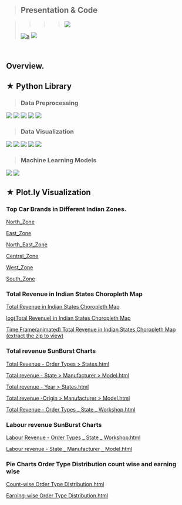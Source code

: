 
> ## Presentation & Code


>>>> [![](https://img.shields.io/badge/Presentation-View-darkred?style=flat&logo=Apple)](https://beta.deckdeckgo.io/shakilshaikh51/capstone-project/) 
> 
> [![a](https://img.shields.io/badge/Source%20Code-%20%20View%20%20-yellow??style=flat?labelColor=lightyellow&logo=Jupyter)](https://nbviewer.jupyter.org/github/its51/Capstone_Project/blob/main/Capstone_Project_MFC.ipynb) [![](https://img.shields.io/badge/.iPynb-Download-darkgreen?style=flat&logo=Jupyter)](https://github.com/its51/Capstone_Project/raw/main/Capstone_Project_MFC.ipynb)

<br>

## Overview.

## ★ Python Library

> ### Data Preprocessing

[![](https://img.shields.io/badge/%20Data%20Preprocessing-white?style=plastic-square&logo=Databricks)](https://github.com/its51/Capstone_Project#data-preprocessing)
[![](https://img.shields.io/badge/-NumPy-skyblue?style=&logo=NumPy)](https://devdocs.io/numpy~1.14/)
[![](https://img.shields.io/badge/-Pandas-grey?style=&logo=pandas)](https://devdocs.io/pandas~0.25/)
[![](https://img.shields.io/badge/-pgeocode-blue?style=&logo=Radar)](https://pgeocode.readthedocs.io/en/latest/)
[![](https://img.shields.io/badge/-datetime-white?style=&logo=PYPI)](https://docs.python.org/3/library/datetime.html)

> ### Data Visualization

[![](https://img.shields.io/badge/-%20Data%20Visualization-white?style=plastic-square&logo=Google%20Analytics)](https://github.com/its51/Capstone_Project#visualization)
[![](https://img.shields.io/badge/-plotly.express-seagreen?style=&logo=Plotly)](https://plotly.com/python-api-reference/plotly.express.html)
[![](https://img.shields.io/badge/-missingno-lightgrey?style=&logo=Gitter)](https://github.com/ResidentMario/missingno)
[![](https://img.shields.io/badge/-matplotlib-seablue?style=&logo=Gitter)](https://matplotlib.org/stable/gallery/index.html)
[![](https://img.shields.io/badge/-seaborn-grey?style=&logo=Gitter)](https://seaborn.pydata.org/tutorial.html)

> ### Machine Learning Models  
[![](https://img.shields.io/badge/-%20Machine%20Learning%20Models-white?style=plastic-square&logo=The%20Models%20Resource)](https://github.com/its51/Capstone_Project#visualization)
[![](https://img.shields.io/badge/-scikit.learn-sand?style=&logo=scikit-learn)](https://scikit-learn.org/stable/user_guide.html)




## ★ Plot.ly Visualization 
### Top Car Brands in Different Indian Zones.
<a href="https://htmlpreview.github.io/?https://github.com/its51/its51.github.io/blob/main/_Top%2010%20Car%20brands%20in%20North_Zone.html">North_Zone</a>

<a href="https://htmlpreview.github.io/?https://github.com/its51/its51.github.io/blob/main/_Top%2010%20Car%20brands%20in%20East_Zone.html">East_Zone</a>

<a href="https://htmlpreview.github.io/?https://github.com/its51/its51.github.io/blob/main/_Top%2010%20Car%20brands%20in%20North_East_Zone.html">North_East_Zone</a>

<a href="https://htmlpreview.github.io/?https://github.com/its51/its51.github.io/blob/main/_Top%2010%20Car%20brands%20in%20Central_Zone.html">Central_Zone</a>

<a href="https://htmlpreview.github.io/?https://github.com/its51/its51.github.io/blob/main/_Top%2010%20Car%20brands%20in%20west_Zone.html">West_Zone</a>

<a href="https://htmlpreview.github.io/?https://github.com/its51/its51.github.io/blob/main/_Top%2010%20Car%20brands%20in%20South_Zone.html">South_Zone</a>

### Total Revenue in Indian States Choropleth Map 
<a href= "https://htmlpreview.github.io/?https://github.com/its51/its51.github.io/blob/main/Visualization%20of%20Total%20revenue%20On%20India's%20Geo%20Map.html" >Total Revenue in Indian States Choropleth Map</a>

<a href= "https://htmlpreview.github.io/?https://github.com/its51/its51.github.io/blob/main/Visualization%20of%20Log(Total%20revenue)%20On%20India's%20Geo%20Map.html" >log(Total Revenue) in Indian States Choropleth Map </a>

<a href= "https://github.com/its51/its51.github.io/raw/main/Animated%20Visualization%20of%20Total%20revenue%20On%20India's%20Geo%20Map.zip">Time Frame(animated) Total Revenue in Indian States Choropleth Map (extract the zip to view)</a>

### Total revenue SunBurst Charts 

<a href= "https://htmlpreview.github.io/?https://github.com/its51/its51.github.io/blob/main/Order%20Types%20_%20States%20--%20Total%20Revenue.html">Total Revenue - Order Types > States.html</a>

<a href= "https://htmlpreview.github.io/?https://github.com/its51/its51.github.io/blob/main/State%20_%20Manufacturer%20_%20Model%20--%20Total%20revenue.html">Total revenue - State > Manufacturer > Model.html</a>

<a href= "https://htmlpreview.github.io/?https://github.com/its51/its51.github.io/blob/main/Year%20_%20State%20--%20Total%20revenue.html">Total revenue - Year > States.html</a>

<a href= "https://htmlpreview.github.io/?https://github.com/its51/its51.github.io/blob/main/Origin%20_%20Manufacturer%20_%20Model%20--%20Total%20revenue.html"> Total revenue -Origin > Manufacturer > Model.html</a>


<a href= "https://htmlpreview.github.io/?https://github.com/its51/its51.github.io/blob/main/Total%20Revenue%20-%20Order%20Types%20_%20State%20_%20Workshop.html">Total Revenue - Order Types _ State _ Workshop.html</a>

### Labour revenue SunBurst Charts 
<a href= "https://htmlpreview.github.io/?https://github.com/its51/its51.github.io/blob/main/Labour%20Revenue%20-%20Order%20Types%20_%20State%20_%20Workshop.html">Labour Revenue - Order Types _ State _ Workshop.html</a>

<a href= "https://htmlpreview.github.io/?https://github.com/its51/its51.github.io/blob/main/Labour%20revenue%20-%20State%20_%20Manufacturer%20_%20Model.html">Labour revenue - State _ Manufacturer _ Model.html</a>



### Pie Charts Order Type Distribution count wise and earning wise 
<a href= "https://htmlpreview.github.io/?https://github.com/its51/its51.github.io/blob/main/Count-wise%20Order%20Type%20Distribution.html">Count-wise Order Type Distribution.html</a>


<a href= "https://htmlpreview.github.io/?https://github.com/its51/its51.github.io/blob/main/Earning-wise%20Order%20Type%20Distribution.html">Earning-wise Order Type Distribution.html</a>






